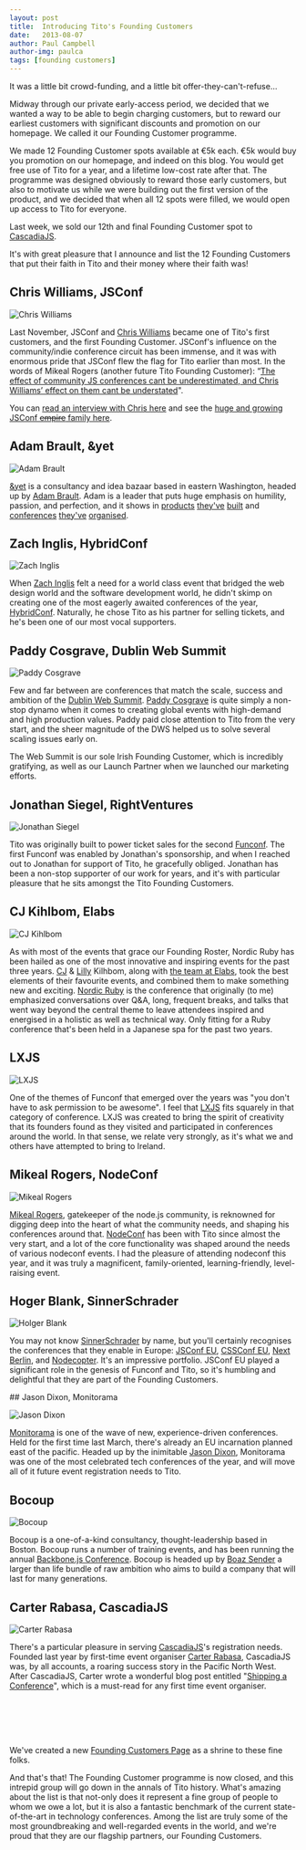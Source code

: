 ```yaml
---
layout: post
title:  Introducing Tito's Founding Customers
date:   2013-08-07
author: Paul Campbell
author-img: paulca
tags: [founding customers]
---
```


It was a little bit crowd-funding, and a little bit offer-they-can't-refuse&hellip;

<!--more-->

Midway through our private early-access period, we decided that we wanted a way to be able to begin charging customers, but to reward our earliest customers with significant discounts and promotion on our homepage. We called it our Founding Customer programme.

We made 12 Founding Customer spots available at €5k each. €5k would buy you promotion on our homepage, and indeed on this blog. You would get free use of Tito for a year, and a lifetime low-cost rate after that. The programme was designed obviously to reward those early customers, but also  to motivate us while we were building out the first version of the product, and we decided that when all 12 spots were filled, we would open up access to Tito for everyone.

Last week, we sold our 12th and final Founding Customer spot to [CascadiaJS](http://cascadiajs.com).

It's with great pleasure that I announce and list the 12 Founding Customers that put their faith in Tito and their money where their faith was!

## Chris Williams, JSConf

<img class="fc-avatar" src="http://tito.io/assets/founders/cw.png" alt="Chris Williams" />

Last November, JSConf and [Chris Williams](https://twitter.com/voodootikigod) became one of Tito's first customers, and the first Founding Customer. JSConf's influence on the community/indie conference circuit has been immense, and it was with enormous pride that JSConf flew the flag for Tito earlier than most. In the words of Mikeal Rogers (another future Tito Founding Customer): “[The effect of community JS conferences cant be underestimated, and Chris Williams’ effect on them cant be understated](https://twitter.com/mikeal/status/362679187498221568)".

You can [read an interview with Chris here](http://net.tutsplus.com/articles/interview-with-chris-williams/) and see the [huge and growing JSConf <strike>empire</strike> family here](http://jsconf.com/).

## Adam Brault, &yet

<img class="fc-avatar" src="http://tito.io/assets/founders/ab.png" alt="Adam Brault" />

[&yet](http://andyet.com/) is a consultancy and idea bazaar based in eastern Washington, headed up by [Adam Brault](http://twitter.com/adambrault). Adam is a leader that puts huge emphasis on humility, passion, and perfection, and it shows in [products](https://talky.io/) [they've](http://conversat.io/) [built](http://liftsecurity.io/) and [conferences](http://realtimeconf.com/) [they've](http://redisconf.com/) [organised](http://brioconference.com/).

## Zach Inglis, HybridConf

<img class="fc-avatar" src="http://tito.io/assets/founders/zi.png" alt="Zach Inglis" />

When [Zach Inglis](https://twitter.com/zachinglis) felt a need for a world class event that bridged the web design world and the software development world, he didn't skimp on creating one of the most eagerly awaited conferences of the year, [HybridConf](http://hybridconf.net/). Naturally, he chose Tito as his partner for selling tickets, and he's been one of our most vocal supporters.

## Paddy Cosgrave, Dublin Web Summit

<img class="fc-avatar" src="http://tito.io/assets/founders/pc.png" alt="Paddy Cosgrave" />

Few and far between are conferences that match the scale, success and ambition of the [Dublin Web Summit](http://websummit.net). [Paddy Cosgrave](https://twitter.com/paddycosgrave) is quite simply a non-stop dynamo when it comes to creating global events with high-demand and high production values. Paddy paid close attention to Tito from the very start, and the sheer magnitude of the DWS helped us to solve several scaling issues early on.

The Web Summit is our sole Irish Founding Customer, which is incredibly gratifying, as well as our Launch Partner when we launched our marketing efforts.

## Jonathan Siegel, RightVentures

<img class="fc-avatar" src="http://tito.io/assets/founders/js.png" alt="Jonathan Siegel" />

Tito was originally built to power ticket sales for the second [Funconf](http://2011.funconf.com). The first Funconf was enabled by Jonathan's sponsorship, and when I reached out to Jonathan for support of Tito, he gracefully obliged. Jonathan has been a non-stop supporter of our work for years, and it's with particular pleasure that he sits amongst the Tito Founding Customers.

## CJ Kihlbom, Elabs

<img class="fc-avatar" src="http://tito.io/assets/founders/cj.png" alt="CJ Kihlbom" />

As with most of the events that grace our Founding Roster, Nordic Ruby has been hailed as one of the most innovative and inspiring events for the past three years. [CJ](https://twitter.com/cjse) & [Lilly](https://twitter.com/lilly) Kilhbom, along with [the team at Elabs](http://elabs.se), took the best elements of their favourite events, and combined them to make something new and exciting. [Nordic Ruby](http://nordicruby.org/) is the conference that originally (to me) emphasized conversations over Q&A, long, frequent breaks, and talks that went way beyond the central theme to leave attendees inspired and energised in a holistic as well as technical way. Only fitting for a Ruby conference that's been held in a Japanese spa for the past two years.

## LXJS

<img class="fc-avatar" src="http://tito.io/assets/founders/lxjs.png" alt="LXJS" />

One of the themes of Funconf that emerged over the years was "you don't have to ask permission to be awesome". I feel that [LXJS](http://lxjs.org) fits squarely in that category of conference. LXJS was created to bring the spirit of creativity that its founders found as they visited and participated in conferences around the world. In that sense, we relate very strongly, as it's what we and others have attempted to bring to Ireland.

## Mikeal Rogers, NodeConf

<img class="fc-avatar" src="http://tito.io/assets/founders/mr.jpg" alt="Mikeal Rogers" />

[Mikeal Rogers](https://twitter.com/mikeal), gatekeeper of the node.js community, is reknowned for digging deep into the heart of what the community needs, and shaping his conferences around that. [NodeConf](http://www.nodeconf.com/) has been with Tito since almost the very start, and a lot of the core functionality was shaped around the needs of various nodeconf events. I had the pleasure of attending nodeconf this year, and it was truly a magnificent, family-oriented, learning-friendly, level-raising event.

## Hoger Blank, SinnerSchrader

<img class="fc-avatar" src="http://tito.io/assets/founders/hb.jpeg" alt="Holger Blank" />

You may not know [SinnerSchrader](http://www.sinnerschrader.com) by name, but you'll certainly recognises the conferences that they enable in Europe: [JSConf EU](http://jsconf.eu), [CSSConf EU](http://cssconf.eu/), [Next Berlin](http://nextberlin.eu), and [Nodecopter](http://nodecopter.com/). It's an impressive portfolio. JSConf EU played a significant role in the genesis of Funconf and Tito, so it's humbling and delightful that they are part of the Founding Customers.

## Jason Dixon, Monitorama

<img class="fc-avatar" src="http://tito.io/assets/founders/jd.png" alt="Jason Dixon" />

[Monitorama](http://monitorama.com/) is one of the wave of new, experience-driven conferences. Held for the first time last March, there's already an EU incarnation planned east of the pacific. Headed up by the inimitable [Jason Dixon](https://twitter.com/obfuscurity), Monitorama was one of the most celebrated tech conferences of the year, and will move all of it future event registration needs to Tito.

## Bocoup

<img class="fc-avatar" src="http://tito.io/assets/founders/bocoup.png" alt="Bocoup" />

Bocoup is a one-of-a-kind consultancy, thought-leadership based in Boston. Bocoup runs a number of training events, and has been running the annual [Backbone.js Conference](http://backboneconf.com). Bocoup is headed up by [Boaz Sender](http://twitter.com/boazsender) a larger than life bundle of raw ambition who aims to build a company that will last for many generations.

## Carter Rabasa, CascadiaJS

<img class="fc-avatar" src="http://tito.io/assets/founders/cr.png" alt="Carter Rabasa" />

There's a particular pleasure in serving [CascadiaJS](http://2013.cascadiajs.com/)'s registration needs. Founded last year by first-time event organiser [Carter Rabasa](https://twitter.com/CarterRabasa), CascadiaJS was, by all accounts, a roaring success story in the Pacific North West. After CascadiaJS, Carter wrote a wonderful blog post entitled "[Shipping a Conference](http://www.twilio.com/blog/2012/11/shipping-a-conference-cascadiajs.html)", which is a must-read for any first time event organiser.

<br>
<br>
<br>
<br>

We've created a new [Founding Customers Page](https://tito.io/fc) as a shrine to these fine folks.

And that's that! The Founding Customer programme is now closed, and this intrepid group will go down in the annals of Tito history. What's amazing about the list is that not-only does it represent a fine group of people to whom we owe a lot, but it is also a fantastic benchmark of the current state-of-the-art in technology conferences. Among the list are truly some of the most groundbreaking and well-regarded events in the world, and we're proud that they are our flagship partners, our Founding Customers.